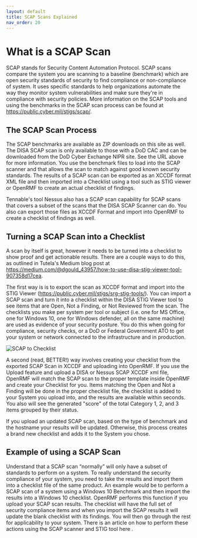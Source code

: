```yaml
---
layout: default
title: SCAP Scans Explained
nav_order: 20
---
```


# What is a SCAP Scan

SCAP stands for Security Content Automation Protocol.  SCAP scans compare the system you are scanning to a baseline (benchmark) which are open security standards of security to find compliance or non-compliance of system.   It uses specific standards to help organizations automate the way they monitor system vulnerabilities and make sure they're in compliance with security policies. More information on the SCAP tools and using the benchmarks in the SCAP scan process can be found at <a href="https://public.cyber.mil/stigs/scap/" target="_blank">https://public.cyber.mil/stigs/scap/</a>. 

## The SCAP Scan Process
The SCAP benchmarks are available as ZIP downloads on this site as well. The DISA SCAP scan is only available to those with a DoD CAC and can be downloaded from the DoD Cyber Exchange NIPR site. See the URL above for more information.  You use the benchmark files to load into the SCAP scanner and that allows the scan to match against good known security standards.  The results of a SCAP scan can be exported as an XCCDF format XML file and then imported into a Checklist using a tool such as STIG viewer or OpenRMF to create an actual checklist of findings.

Tennable's tool Nessus also has a SCAP scan capability for SCAP scans that covers a subset of the scans that the DISA SCAP Scanner can do. You also can export those files as XCCDF Format and import into OpenRMF to create a checklist of findings as well.

## Turning a SCAP Scan into a Checklist
A scan by itself is great, however it needs to be turned into a checklist to show proof and get actionable results. There are a couple ways to do this, as outlined in Tutela's Medium blog post at <a  href="https://medium.com/@dgould_43957/how-to-use-disa-stig-viewer-tool-907358d17cea" target="_blank">https://medium.com/@dgould_43957/how-to-use-disa-stig-viewer-tool-907358d17cea</a>.

The first way is is to export the scan as XCCDF format and import into the STIG Viewer 
(<a target="_blank" href="https://public.cyber.mil/stigs/srg-stig-tools/">https://public.cyber.mil/stigs/srg-stig-tools/</a>). You can import a SCAP scan and turn it into a checklist within the DISA STIG Viewer tool to see items that are Open, Not a Finding, or Not Reviewed from the scan. The checklists you make per system per tool or subject (i.e. one for MS Office, one for Windows 10, one for Windows defender, all on the same machine) are used as evidence of your security posture. You do this when going for compliance, security checks, or a DoD or Federal Government ATO to get your system or network connected to the infrastructure and in production.

![SCAP to Checklist](/assets/OpenRMF-SCAP-Process.png)

A second (read, BETTER!) way involves creating your checklist from the exported SCAP Scan in XCCDF and uploading into OpenRMF. If you use the Upload feature and upload a DISA or Nessus SCAP XCCDF xml file, OpenRMF will match the SCAP scan to the proper template inside OpenRMF and create your Checklist for you. Items matching the Open and Not a Finding will be done in the proper checklist file, the checklist is added to your System you upload into, and the results are available within seconds. You also will see the generated "score" of the total Category 1, 2, and 3 items grouped by their status. 

If you upload an updated SCAP scan, based on the type of benchmark and the hostname your results will be updated. Otherwise, this process creates a brand new checklist and adds it to the System you chose.

## Example of using a SCAP Scan
Understand that a SCAP scan “normally” will only have a subset of standards to perform on a system.   To really understand the security compliance of your system, you need to take the results and import them into a checklist file of the same product.  An example would be to perform a SCAP scan of a system using a Windows 10 Benchmark and then import the results into a Windows 10 checklist.  OpenRMF performs this function if you upload your SCAP scan results.  The checklist will have the full set of security compliance items and when you import the SCAP results it will update the blank checklist with its findings.  You will then go through the rest for applicability to your system.  There is an article on how to perform these actions using the SCAP scanner and STIG tool here .